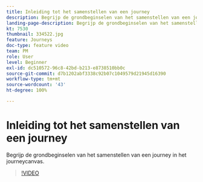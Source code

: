 ```yaml
---
title: Inleiding tot het samenstellen van een journey
description: Begrijp de grondbeginselen van het samenstellen van een journey in het journeycanvas.
landing-page-description: Begrijp de grondbeginselen van het samenstellen van een journey in het journeycanvas.
kt: 7530
thumbnail: 334522.jpg
feature: Journeys
doc-type: feature video
team: PM
role: User
level: Beginner
exl-id: dc510572-96c8-42bd-b213-e8738510bb0c
source-git-commit: d7b1202abf3338c92b07c1049579d21945d16390
workflow-type: tm+mt
source-wordcount: '43'
ht-degree: 100%

---
```


# Inleiding tot het samenstellen van een journey

Begrijp de grondbeginselen van het samenstellen van een journey in het journeycanvas.

>[!VIDEO](https://video.tv.adobe.com/v/334522?quality=12)
